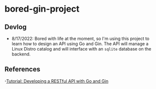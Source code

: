 # bored-gin-project

## Devlog
- 8/17/2022: Bored with life at the moment, so I'm using this project to learn how to design an API using Go and Gin.
The API will manage a Linux Distro catalog and will interface with an `sqlite` database on the backend.

## References
-[Tutorial: Developing a RESTful API with Go and Gin](https://go.dev/doc/tutorial/web-service-gin)